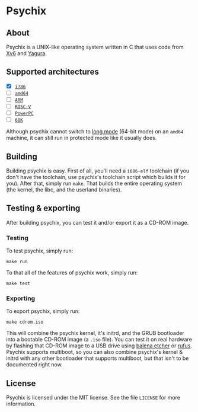 # Psychix
## About
Psychix is a UNIX-like operating system written in C that uses code from [Xv6](https://github.com/mit-pdos/xv6-public) and [Yagura](https://github.com/mosmeh/yagura).
## Supported architectures
- [X] [`i?86`](https://en.wikipedia.org/wiki/X86)
- [ ] [`amd64`](https://en.wikipedia.org/wiki/X86-64)
- [ ] [`ARM`](https://en.wikipedia.org/wiki/ARM_architecture_family)
- [ ] [`RISC-V`](https://riscv.org/)
- [ ] [`PowerPC`](https://en.wikipedia.org/wiki/PowerPC)
- [ ] [`68K`](https://en.wikipedia.org/wiki/Motorola_68000_series)

Although psychix cannot switch to [long mode](https://wiki.osdev.org/Setting_Up_Long_Mode) (64-bit mode) on an `amd64` machine, it can still run in protected mode like it usually does.
## Building
Building psychix is easy. First of all, you'll need a `i686-elf` toolchain (if you don't have the toolchain, use psychix's toolchain script which builds it for you). After that, simply run `make`. That builds the entire operating system (the kernel, the libc, and the userland binaries).
## Testing & exporting
After building psychix, you can test it and/or export it as a CD-ROM image.
### Testing
To test psychix, simply run:
```
make run
```
To that all of the features of psychix work, simply run:
```
make test
```
### Exporting
To export psychix, simply run:
```
make cdrom.iso
```
This will combine the psychix kernel, it's initrd, and the GRUB bootloader into a bootable CD-ROM image (a `.iso` file). You can test it on real hardware by flashing that CD-ROM image to a USB drive using [balena etcher](https://www.balena.io/etcher) or [rufus](https://rufus.ie/en/).
Psychix supports multiboot, so you can also combine psychix's kernel & initrd with any other bootloader that supports multiboot, but that isn't to be documented right now.
## License
Psychix is licensed under the MIT license. See the file `LICENSE` for more information.